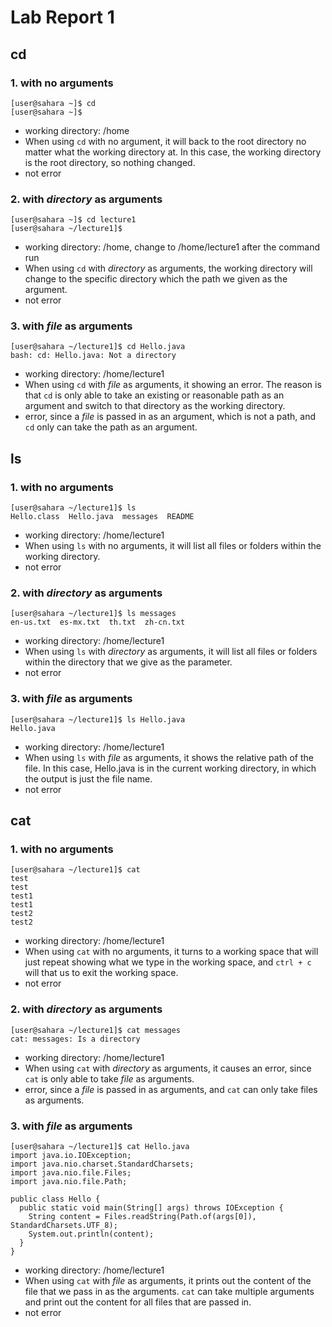 # Lab Report 1


## cd

### 1. with no arguments
```
[user@sahara ~]$ cd
[user@sahara ~]$
```
  * working directory: /home
  * When using `cd` with no argument, it will back to the root directory no matter what the working directory at. In this case, the working directory is the root directory, so nothing changed.
  * not error

### 2. with *directory* as arguments
```
[user@sahara ~]$ cd lecture1
[user@sahara ~/lecture1]$
```
  * working directory: /home, change to /home/lecture1 after the command run
  * When using `cd` with *directory* as arguments, the working directory will change to the specific directory which the path we given as the argument.
  * not error

### 3. with *file* as arguments
```
[user@sahara ~/lecture1]$ cd Hello.java
bash: cd: Hello.java: Not a directory
```
  * working directory: /home/lecture1
  * When using `cd` with *file* as arguments, it showing an error. The reason is that `cd` is only able to take an existing or reasonable path as an argument and switch to that directory as the working directory.
  * error, since a *file* is passed in as an argument, which is not a path, and `cd` only can take the path as an argument. 


## ls

### 1. with no arguments
```
[user@sahara ~/lecture1]$ ls 
Hello.class  Hello.java  messages  README
```
  * working directory: /home/lecture1
  * When using `ls` with no arguments, it will list all files or folders within the working directory.
  * not error

### 2. with *directory* as arguments
```
[user@sahara ~/lecture1]$ ls messages
en-us.txt  es-mx.txt  th.txt  zh-cn.txt
```
  * working directory: /home/lecture1
  * When using `ls` with *directory* as arguments, it will list all files or folders within the directory that we give as the parameter.
  * not error

### 3. with *file* as arguments
```
[user@sahara ~/lecture1]$ ls Hello.java
Hello.java
```
  * working directory: /home/lecture1
  * When using `ls` with *file* as arguments, it shows the relative path of the file. In this case, Hello.java is in the current working directory, in which the output is just the file name.
  * not error

## cat

### 1. with no arguments
```
[user@sahara ~/lecture1]$ cat
test
test
test1
test1
test2
test2
```
  * working directory: /home/lecture1
  * When using `cat` with no arguments, it turns to a working space that will just repeat showing what we type in the working space, and `ctrl + c` will that us to exit the working space.
  * not error

### 2. with *directory* as arguments
```
[user@sahara ~/lecture1]$ cat messages
cat: messages: Is a directory
```
  * working directory: /home/lecture1
  * When using `cat` with *directory* as arguments, it causes an error, since `cat` is only able to take *file* as arguments.
  * error, since a *file* is passed in as arguments, and `cat` can only take files as arguments.

### 3. with *file* as arguments
```
[user@sahara ~/lecture1]$ cat Hello.java
import java.io.IOException;
import java.nio.charset.StandardCharsets;
import java.nio.file.Files;
import java.nio.file.Path;

public class Hello {
  public static void main(String[] args) throws IOException {
    String content = Files.readString(Path.of(args[0]), StandardCharsets.UTF_8);    
    System.out.println(content);
  }
}
```
  * working directory: /home/lecture1
  * When using `cat` with *file* as arguments, it prints out the content of the file that we pass in as the arguments. `cat` can take multiple arguments and print out the content for all files that are passed in.
  * not error
